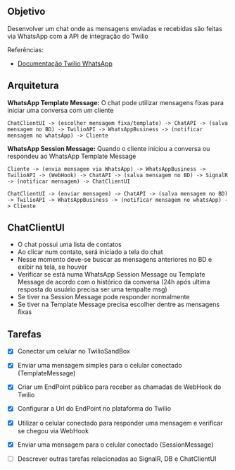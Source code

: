 ## Objetivo
Desenvolver um chat onde as mensagens enviadas e recebidas são feitas via WhatsApp com a API de integração do Twilio

Referências:
- [Documentação Twilio WhatsApp](https://www.twilio.com/docs/sms/whatsapp/api)

## Arquitetura

**WhatsApp Template Message:** O chat pode utilizar mensagens fixas para iniciar uma conversa com um cliente

```
ChatClientUI -> (escolher mensagem fixa/template) -> ChatAPI -> (salva mensagem no BD) -> TwilioAPI -> WhatsAppBusiness -> (notificar mensagem no whatsApp) -> Cliente
```

**WhatsApp Session Message:** Quando o cliente iniciou a conversa ou respondeu ao WhatsApp Template Message

```
Cliente -> (envia mensagem via WhatsApp) -> WhatsAppBusiness -> TwilioAPI -> (WebHook) -> ChatAPI -> (salva mensagem no BD) -> SignalR -> (notificar mensagem) -> ChatClientUI
```

```
ChatClientUI -> (enviar mensagem) -> ChatAPI -> (salva mensagem no BD) -> TwilioAPI -> WhatsAppBusiness -> (notificar mensagem no whatsApp) -> Cliente
```

## ChatClientUI
- O chat possui uma lista de contatos
- Ao clicar num contato, será iniciado a tela do chat
- Nesse momento deve-se buscar as mensagens anteriores no BD e exibir na tela, se houver
- Verificar se está numa WhatsApp Session Message ou Template Message de acordo com o histórico da conversa (24h após ultima resposta do usuário precisa ser uma tempalte msg)
- Se tiver na Session Message pode responder normalmente
- Se tiver na Template Message precisa escolher dentre as mensagens fixas

## Tarefas
- [x] Conectar um celular no TwilioSandBox
- [x] Enviar uma mensagem simples para o celular conectado (TemplateMessage)
- [x] Criar um EndPoint público para receber as chamadas de WebHook do Twilio
- [x] Configurar a Url do EndPoint no plataforma do Twilio
- [x] Utilizar o celular conectado para responder uma mensagem e verificar se chegou via WebHook
- [x] Enviar uma mensagem para o celular conectado (SessionMessage)
- [ ] Descrever outras tarefas relacionadas ao SignalR, DB e ChatClientUI

